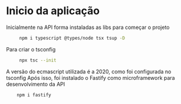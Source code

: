 # Inicio da aplicação

Inicialmente na API forma instaladas as libs para começar o projeto

```bash
     npm i typescript @types/node tsx tsup -D
```

Para criar o tsconfig 

```bash
     npx tsc --init
```

A versão do ecmascript utilizada é a 2020, como foi configurada no tsconfig
Após isso, foi instalado o Fastify como microframework para desenvolvimento da API

```bash
    npm i fastify
```
